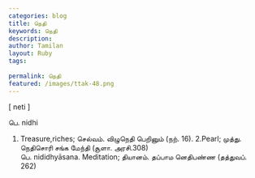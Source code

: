 ```yaml
---
categories: blog
title: நெதி
keywords: நெதி
description: 
author: Tamilan
layout: Ruby
tags: 
 
permalink: நெதி
featured: /images/ttak-48.png
---
```

  
[ neti ]  
  
பெ. nidhi  
1. Treasure,riches; செல்வம். விழுநெதி பெறினும் (நற். 16). 2.Pearl; முத்து. நெதிசொரி சங்க மேந்தி (சூளா. அரசி.308)  
பெ. nididhyāsana. Meditation; தியானம். தப்பாம னெதிபண்ண (தத்துவப். 262)